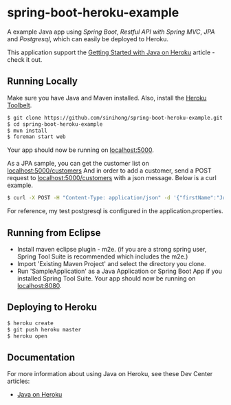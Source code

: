 # spring-boot-heroku-example

A example Java app using *Spring Boot*, *Restful API with Spring MVC*, *JPA* and *Postgresql*, which can easily be deployed to Heroku.  

This application support the [Getting Started with Java on Heroku](https://devcenter.heroku.com/articles/getting-started-with-java) article - check it out.

## Running Locally

Make sure you have Java and Maven installed.  Also, install the [Heroku Toolbelt](https://toolbelt.heroku.com/).

```sh
$ git clone https://github.com/sinihong/spring-boot-heroku-example.git 
$ cd spring-boot-heroku-example
$ mvn install
$ foreman start web
```
Your app should now be running on [localhost:5000](http://localhost:5000/).

As a JPA sample, you can get the customer list on [localhost:5000/customers](http://localhost:5000/customers)
And in order to add a customer, send a POST request to [localhost:5000/customers](http://localhost:5000/customers) with a json message.
Below is a curl example.  
````sh
$ curl -X POST -H "Content-Type: application/json" -d '{"firstName":"John","lastName":"Doe"}' http://localhost:8080/customers/
````
For reference, my test postgresql is configured in the application.properties. 


## Running from Eclipse
* Install maven eclipse plugin - m2e. (if you are a strong spring user, Spring Tool Suite is recommended which includes the m2e.)
* Import 'Existing Maven Project' and select the directory you clone.
* Run 'SampleApplication' as a Java Application or Spring Boot App if you installed Spring Tool Suite. 
Your app should now be running on [localhost:8080](http://localhost:8080/).

## Deploying to Heroku

```sh
$ heroku create
$ git push heroku master
$ heroku open
```

## Documentation

For more information about using Java on Heroku, see these Dev Center articles:

- [Java on Heroku](https://devcenter.heroku.com/categories/java)


